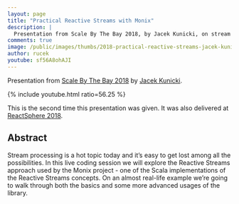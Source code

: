 ```yaml
---
layout: page
title: "Practical Reactive Streams with Monix"
description: |
  Presentation from Scale By The Bay 2018, by Jacek Kunicki, on stream processing with Monix.
comments: true
image: /public/images/thumbs/2018-practical-reactive-streams-jacek-kunicki-sbtb2.png
author: rucek
youtube: sf56A8ohAJI
---
```


Presentation from
[Scale By The Bay 2018](https://scalebythebay2018.sched.com/) by
[Jacek Kunicki](https://twitter.com/rucek).

{% include youtube.html ratio=56.25 %}

This is the second time this presentation was given. It
was also delivered at [ReactSphere 2018](./2018-practical-reactive-streams-jacek-kunicki.html).

## Abstract

Stream processing is a hot topic today and it’s easy to get lost among all the possibilities. In this live coding session we will explore the Reactive Streams approach used by the Monix project - one of the Scala implementations of the Reactive Streams concepts. On an almost real-life example we’re going to walk through both the basics and some more advanced usages of the library.
